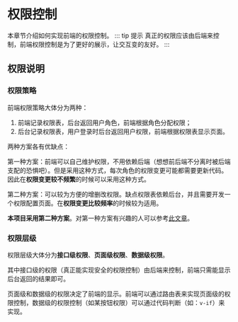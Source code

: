 # 权限控制
本章节介绍如何实现前端的权限控制。
::: tip 提示
真正的权限应该由后端来控制，前端权限控制是为了更好的展示，让交互变的友好。
:::

## 权限说明
### 权限策略
前端权限策略大体分为两种：
1. 前端记录权限表，后台返回用户角色，前端根据角色分配权限；
2. 后台记录权限表，用户登录时后台返回用户权限，前端根据权限表显示页面。

两种方案各有优缺点：

第一种方案：前端可以自己维护权限，不用依赖后端（想想前后端不分离时被后端支配的恐惧吧）。但是采用这种方式，每次角色的权限变更可能都需要更新代码。因此在**权限变更较不频繁**的时候可以采用这种方式。

第二种方案：可以较为方便的增删改权限。缺点权限表依赖后台，并且需要开发一个权限配置页面。在**权限变更比较频率**的时候较为适用。

**本项目采用第二种方案**。对第一种方案有兴趣的人可以参考[此文章](https://juejin.im/post/591aa14f570c35006961acac)。

### 权限层级
权限层级大体分为**接口级权限**、**页面级权限**、**数据级权限**。

其中接口级的权限（真正能实现安全的权限控制）由后端来控制，前端只需能显示后台返回的结果即可。

页面级和数据级的权限决定了前端的显示。前端可以通过路由表来实现页面级的权限控制，数据级的权限控制（如某按钮权限）可以通过代码判断（如：`v-if`）来实现。
